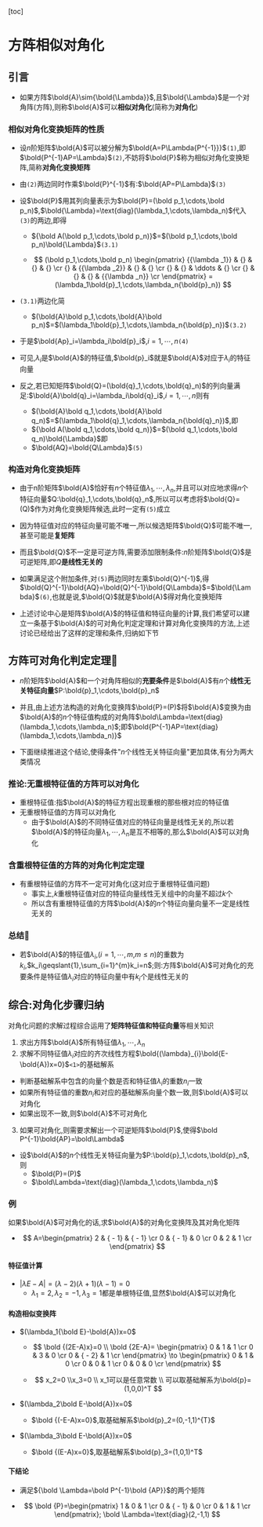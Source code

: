 [toc]



# 方阵相似对角化

## 引言

- 如果方阵$\bold{A}\sim{\bold{\Lambda}}$,且$\bold{\Lambda}$是一个对角阵(方阵),则称$\bold{A}$可以**相似对角化**(简称为**对角化**)

### 相似对角化变换矩阵的性质

- 设$n$阶矩阵$\bold{A}$可以被分解为$\bold{A=P\Lambda{P^{-1}}}$`(1)`,即$\bold{P^{-1}AP=\Lambda}$`(2)`,不妨将$\bold{P}$称为相似对角化变换矩阵,简称**对角化变换矩阵**

- 由`(2)`两边同时作乘$\bold{P}^{-1}$有:$\bold{AP=P\Lambda}$`(3)`

- 设$\bold{P}$用其列向量表示为$\bold{P}=(\bold p_1,\cdots,\bold p_n)$,$\bold{\Lambda}=\text{diag}(\lambda_1,\cdots,\lambda_n)$代入`(3)`的两边,即得

  - ${\bold A(\bold p_1,\cdots,\bold p_n)}$=$(\bold p_1,\cdots,\bold p_n)\bold{\Lambda}$`(3.1)`

  - $$
    (\bold p_1,\cdots,\bold p_n)
    \begin{pmatrix}
       {{\lambda _1}} & {} & {} & {}  \cr 
       {} & {{\lambda _2}} & {} & {}  \cr 
       {} & {} &  \ddots  & {}  \cr 
       {} & {} & {} & {{\lambda _n}}  \cr 
    \end{pmatrix}
    =(\lambda_1\bold{p}_1,\cdots,\lambda_n{\bold{p}_n})
    $$

- `(3.1)`两边化简

  - $(\bold{A}\bold p_1,\cdots,\bold{A}\bold p_n)$=$(\lambda_1\bold{p}_1,\cdots,\lambda_n{\bold{p}_n})$`(3.2)`

- 于是$\bold{Ap}_i=\lambda_i\bold{p}_i$,$i=1,\cdots,n$`(4)`

- 可见,$\lambda_i$是$\bold{A}$的特征值,$\bold{p}_i$就是$\bold{A}$对应于$\lambda_i$的特征向量

- 反之,若已知矩阵$\bold{Q}=(\bold{q}_1,\cdots,\bold{q}_n)$的列向量满足:$\bold{A}\bold{q}_i=\lambda_i\bold{q}_i$,$i=1,\cdots,n$则有

  - $(\bold{A}\bold q_1,\cdots,\bold{A}\bold q_n)$=$(\lambda_1\bold{q}_1,\cdots,\lambda_n{\bold{q}_n})$,即
  - ${\bold A(\bold q_1,\cdots,\bold q_n)}$=$(\bold q_1,\cdots,\bold q_n)\bold{\Lambda}$即
  - $\bold{AQ}=\bold{Q\Lambda}$`(5)`

### 构造对角化变换矩阵

- 由于n阶矩阵$\bold{A}$恰好有$n$个特征值$\lambda_1,\cdots,\lambda_n$,并且可以对应地求得$n$个特征向量$Q:\bold{q}_1,\cdots,\bold{q}_n$,所以可以考虑将$\bold{Q}=(Q)$作为对角化变换矩阵候选,此时一定有`(5)`成立
- 因为特征值对应的特征向量可能不唯一,所以候选矩阵$\bold{Q}$可能不唯一,甚至可能是**复矩阵**
- 而且$\bold{Q}$不一定是可逆方阵,需要添加限制条件:$n$阶矩阵$\bold{Q}$是可逆矩阵,即$Q$**是线性无关的**
- 如果满足这个附加条件,对`(5)`两边同时左乘$\bold{Q}^{-1}$,得$\bold{Q}^{-1}\bold{AQ}=\bold{Q}^{-1}\bold{Q\Lambda}$=$\bold{\Lambda}$`(6)`,也就是说,$\bold{Q}$就是$\bold{A}$得对角化变换矩阵

- 上述讨论中心是矩阵$\bold{A}$的特征值和特征向量的计算,我们希望可以建立一条基于$\bold{A}$的可对角化判定定理和计算对角化变换阵的方法,上述讨论已经给出了这样的定理和条件,归纳如下节

## 方阵可对角化判定定理🎈

- $n$阶矩阵$\bold{A}$和一个对角阵相似的**充要条件**是$\bold{A}$有$n$个**线性无关特征向量**$P:\bold{p}_1,\cdots,\bold{p}_n$

- 并且,由上述方法构造的对角化变换阵$\bold{P}=(P)$将$\bold{A}$变换为由$\bold{A}$的$n$个特征值构成的对角阵$\bold\Lambda=\text{diag}(\lambda_1,\cdots,\lambda_n)$;即$\bold{P^{-1}AP=\text{diag}(\lambda_1,\cdots,\lambda_n)}$

- 下面继续推进这个结论,使得条件"$n$个线性无关特征向量"更加具体,有分为两大类情况


### 推论:无重根特征值的方阵可以对角化

- 重根特征值:指$\bold{A}$的特征方程出现重根的那些根对应的特征值
- 无重根特征值的方阵可以对角化
  - 由于$\bold{A}$的不同特征值对应的特征向量是线性无关的,所以若$\bold{A}$的特征向量$\lambda_1,\cdots,\lambda_n$是互不相等的,那么$\bold{A}$可以对角化

### 含重根特征值的方阵的对角化判定定理

- 有重根特征值的方阵不一定可对角化(这对应于重根特征值问题)
  - 事实上,$k$重根特征值对应的特征向量线性无关组中的向量不超过$k$个
  - 所以含有重根特征值的方阵$\bold{A}$的$n$个特征向量向量不一定是线性无关的

### 总结👺

- 若$\bold{A}$的特征值$\lambda_i$,($i=1,\cdots,m$,$m\leqslant n$)的重数为$k_i$,$k_i\geqslant{1},\sum_{i=1}^{m}k_i=n$;则:方阵$\bold{A}$可对角化的充要条件是特征值$\lambda_i$对应的特征向量中有$k_i$个是线性无关的

  



## 综合:对角化步骤归纳

对角化问题的求解过程综合运用了**矩阵特征值和特征向量**等相关知识

1. 求出方阵$\bold{A}$所有特征值$\lambda_1,\cdots,\lambda_n$
2. 求解不同特征值$\lambda_i$对应的齐次线性方程$\bold{(\lambda}_{i}\bold{E-\bold{A})x=0}$`<1>`的基础解系
  - 判断基础解系中包含的向量个数是否和特征值$\lambda_i$的重数$n_i$一致
  - 如果所有特征值的重数$n_i$和对应的基础解系向量个数一致,则$\bold{A}$可以对角化
  - 如果出现不一致,则$\bold{A}$不可对角化
3. 如果可对角化,则需要求解出一个可逆矩阵$\bold{P}$,使得$\bold P^{-1}\bold{AP}=\bold\Lambda$
  - 设$\bold{A}$的$n$个线性无关特征向量为$P:\bold{p}_1,\cdots,\bold{p}_n$,则
    - $\bold{P}=(P)$
    - $\bold\Lambda=\text{diag}(\lambda_1,\cdots,\lambda_n)$

### 例

如果$\bold{A}$可对角化的话,求$\bold{A}$的对角化变换阵及其对角化矩阵

- $$
  A=\begin{pmatrix}
     2 & { - 1} & { - 1}  \cr 
     0 & { - 1} & 0  \cr 
     0 & 2 & 1  \cr 
   \end{pmatrix}
  $$


#### 特征值计算

- $|\lambda{E}-A|=(\lambda-2)(\lambda+1)(\lambda-1)=0$
  - $\lambda_1=2,\lambda_2=-1,\lambda_3=1$都是单根特征值,显然$\bold{A}$可以对角化

#### 构造相似变换阵

- $(\lambda_1{\bold E}-\bold{A})x=0$

  - $$
    \bold {(2E-A)x}=0
    \\
    \bold {2E-A}=
    \begin{pmatrix}
       0 & 1 & 1  \cr 
       0 & 3 & 0  \cr 
       0 & { - 2} & 1  \cr 
    \end{pmatrix}
     \to
    \begin{pmatrix}
       0 & 1 & 0  \cr 
       0 & 0 & 1  \cr 
       0 & 0 & 0  \cr 
    \end{pmatrix}
    $$

  - $$
    x_2=0
    \\x_3=0
    \\
    x_1可以是任意常数
    \\
    可以取基础解系为\bold{p}=(1,0,0)^T
    $$

- $(\lambda_2\bold E-\bold{A})x=0$

  - $\bold {(-E-A)x=0}$,取基础解系$\bold{p}_2=(0,-1,1)^{T}$

- $(\lambda_3\bold E-\bold{A})x=0$

  - $\bold {(E-A)x=0}$,取基础解系$\bold{p}_3=(1,0,1)^T$


#### 下结论

- 满足${\bold \Lambda=\bold P^{-1}\bold {AP}}$的两个矩阵

- $$
  \bold {P}=\begin{pmatrix}
     1 & 0 & 1  \cr 
     0 & { - 1} & 0  \cr 
     0 & 1 & 1  \cr 
  \end{pmatrix};
  \bold \Lambda=\text{diag}(2,-1,1)
  $$







